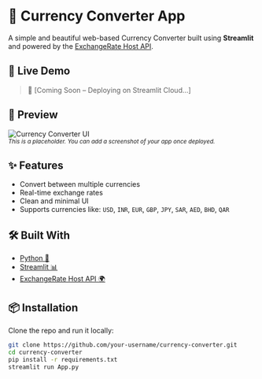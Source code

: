 # 💱 Currency Converter App

A simple and beautiful web-based Currency Converter built using **Streamlit** and powered by the [ExchangeRate Host API](https://exchangerate.host).

## 🚀 Live Demo

> 🔗 [Coming Soon – Deploying on Streamlit Cloud...]

## 📸 Preview

![Currency Converter UI](https://i.imgur.com/dZqVt9O.png)  
<sup>*This is a placeholder. You can add a screenshot of your app once deployed.*</sup>

## ✨ Features

- Convert between multiple currencies
- Real-time exchange rates
- Clean and minimal UI
- Supports currencies like: `USD`, `INR`, `EUR`, `GBP`, `JPY`, `SAR`, `AED`, `BHD`, `QAR`

## 🛠️ Built With

- [Python 🐍](https://www.python.org/)
- [Streamlit 📊](https://streamlit.io/)
- [ExchangeRate Host API 🌍](https://exchangerate.host/#/)

## 📦 Installation

Clone the repo and run it locally:

```bash
git clone https://github.com/your-username/currency-converter.git
cd currency-converter
pip install -r requirements.txt
streamlit run App.py
